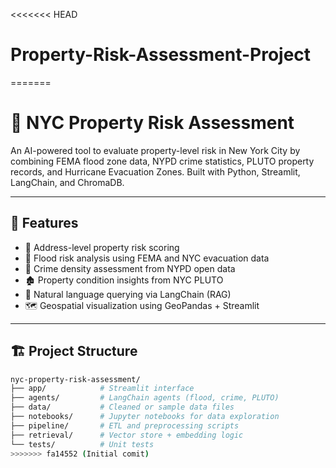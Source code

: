 <<<<<<< HEAD
# Property-Risk-Assessment-Project
=======
# 🗽 NYC Property Risk Assessment

An AI-powered tool to evaluate property-level risk in New York City by combining FEMA flood zone data, NYPD crime statistics, PLUTO property records, and Hurricane Evacuation Zones. Built with Python, Streamlit, LangChain, and ChromaDB.

---

## 🚀 Features

- 📍 Address-level property risk scoring
- 🌊 Flood risk analysis using FEMA and NYC evacuation data
- 🚓 Crime density assessment from NYPD open data
- 🏚️ Property condition insights from NYC PLUTO
- 🧠 Natural language querying via LangChain (RAG)
- 🗺️ Geospatial visualization using GeoPandas + Streamlit

---

## 🏗️ Project Structure

```bash
nyc-property-risk-assessment/
├── app/            # Streamlit interface
├── agents/         # LangChain agents (flood, crime, PLUTO)
├── data/           # Cleaned or sample data files
├── notebooks/      # Jupyter notebooks for data exploration
├── pipeline/       # ETL and preprocessing scripts
├── retrieval/      # Vector store + embedding logic
└── tests/          # Unit tests
>>>>>>> fa14552 (Initial comit)
